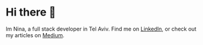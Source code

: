 <h1>Hi there 👋</h1>
<p>
  Im Nina, a full stack developer in Tel Aviv. Find me on
  <a
    href="https://www.linkedin.com/in/nina-loeterman/"
    target="blank"
    >LinkedIn</a
  >, or check out my articles on
  <a href="https://medium.com/@nina-loeterman" target="blank">Medium</a>.
</p>
